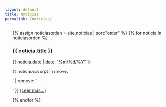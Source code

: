 ```yaml
---
layout: default
title: Noticias
permalink: /noticias/
---
```

<section>
<ul>
{% assign noticiasorden = site.noticias | sort:"order" %}
  {% for noticia in noticiasorden %}
      <a href="{{ noticia.url }}">
        <h3>{{ noticia.title }}</h3>
        <span>{{ noticia.date | date: "%m/%d/%Y" }}</span>
      </a>
      <p>{{ noticia.excerpt | remove: '<p>' | remove: '</p>' }} <a class="leermas" href="{{ noticia.url }}">(Leer más...)</a></p>
  {% endfor %}
</ul>
</section>
